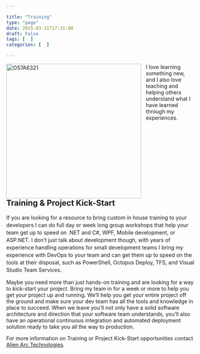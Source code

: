 ```yaml
---

title: "Training"
type: "page"
date: 2015-03-31T17:31:00
draft: False
tags: [  ]
categories: [  ]

---
```


<p><a href="/img/posts/OS7A6321_2.jpg"><img title="OS7A6321" style="border-left-width: 0px; border-right-width: 0px; background-image: none; border-bottom-width: 0px; float: left; padding-top: 0px; padding-left: 0px; display: inline; padding-right: 10px; border-top-width: 0px" border="0" alt="OS7A6321" src="/img/posts/OS7A6321_thumb_2.jpg" width="360" align="left"></a></p>  <p>I love learning something new, and I also love teaching and helping others understand what I have learned through my experiences. 
  <h2 style="clear: both">Training &amp; Project Kick-Start</h2>  <p><span style="line-height: 1.42857;">If you are looking for a resource to bring custom in house training to your developers I can do full day&nbsp;</span><span style="line-height: 1.42857;">or week long</span><span style="line-height: 1.42857;">&nbsp;</span><span style="line-height: 1.42857;">group workshops&nbsp;</span><span style="line-height: 1.42857;">that help your team get up to speed on .NET and C#, WPF, Mobile development, or ASP.NET. I don’t just talk about development though, with years of experience handling operations for small development teams I bring my experience with DevOps to your team and can get them up to speed on the tools at their disposal, such as PowerShell, Octopus Deploy, TFS, and Visual Studio Team Services.</span></p>  <p>Maybe you need more than just hands-on training and are looking for a way to kick-start your project. Bring my team in for a week or more to help you get your project up and running. We’ll help you get your entire project off the ground and make sure your dev team has all the tools and knowledge in place to succeed. When we leave you’ll not only have a solid software architecture and direction that your software team understands, you’ll also have an operational continuous integration and automated deployment solution ready to take you all the way to production.</p>  <p>For more information on Training or Project Kick-Start opportunities contact <a href="http://alienarc.com">Alien Arc Technologies</a>.</p> 
